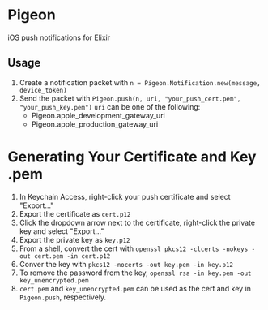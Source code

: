 # Pigeon
iOS push notifications for Elixir

## Usage
1. Create a notification packet with `n = Pigeon.Notification.new(message, device_token)`
2. Send the packet with `Pigeon.push(n, uri, "your_push_cert.pem", "your_push_key.pem")`
  `uri` can be one of the following:
    * Pigeon.apple_development_gateway_uri
    * Pigeon.apple_production_gateway_uri

# Generating Your Certificate and Key .pem
1. In Keychain Access, right-click your push certificate and select "Export..."
2. Export the certificate as `cert.p12`
3. Click the dropdown arrow next to the certificate, right-click the private key and select "Export..."
4. Export the private key as `key.p12`
5. From a shell, convert the cert with `openssl pkcs12 -clcerts -nokeys -out cert.pem -in cert.p12`
6. Conver the key with `pkcs12 -nocerts -out key.pem -in key.p12`
7. To remove the password from the key, `openssl rsa -in key.pem -out key_unencrypted.pem`
8. `cert.pem` and `key_unencrypted.pem` can be used as the cert and key in `Pigeon.push`, respectively.
